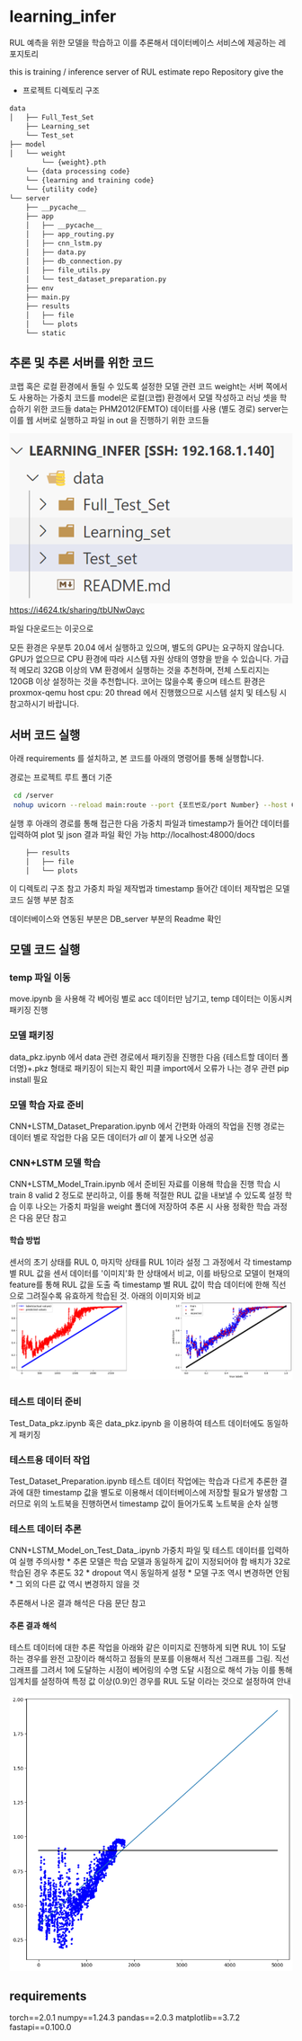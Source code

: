 # learning_infer

RUL 예측을 위한 모델을 학습하고 이를 추론해서 데이터베이스 서비스에 제공하는 레포지토리 

this is training / inference server of RUL estimate repo
Repository give the 

 * 프로젝트 디렉토리 구조 
```
data
│   ├── Full_Test_Set
    ├── Learning_set
    └── Test_set
├── model
│   └── weight
        └── {weight}.pth
    └── {data processing code}
    └── {learning and training code}
    └── {utility code}
└── server
    ├── __pycache__
    ├── app
    │   ├── __pycache__
    │   ├── app_routing.py
    │   ├── cnn_lstm.py
    │   ├── data.py
    │   ├── db_connection.py
    │   ├── file_utils.py
    │   └── test_dataset_preparation.py
    ├── env
    ├── main.py
    ├── results
    │   ├── file
    │   └── plots
    └── static

```

## 추론 및 추론 서버를 위한 코드 

코랩 혹은 로컬 환경에서 돌릴 수 있도록 설정한 모델 관련 코드 
weight는 서버 쪽에서도 사용하는 가중치 코드를 
model은 로컬(코랩) 환경에서 모델 작성하고 러닝 셋을 학습하기 위한 코드들 
data는 PHM2012(FEMTO) 데이터를 사용 (별도 경로)
server는 이를 웹 서버로 실행하고 파일 in out 을 진행하기 위한 코드들 

![데이터 안에 넣는 구조](image.png)
https://i4624.tk/sharing/tbUNwOayc 

파일 다운로드는 이곳으로 

모든 환경은 우분투 20.04 에서 실행하고 있으며, 별도의 GPU는 요구하지 않습니다. 
GPU가 없으므로 CPU 환경에 따라 시스템 자원 상태의 영향을 받을 수 있습니다. 
가급적 메모리 32GB 이상의 VM 환경에서 실행하는 것을 추천하며, 전체 스토리지는 120GB 이상 설정하는 것을 추천합니다. 
코어는 많을수록 좋으며 테스트 환경은 proxmox-qemu host cpu: 20 thread 에서 진행했으므로 시스템 설치 및 테스팅 시 참고하시기 바랍니다. 

## 서버 코드 실행  

아래 requirements 를 설치하고, 본 코드를 아래의 명령어를 통해 실행합니다. 

경로는 프로젝트 루트 폴더 기준 

```bash
 cd /server 
 nohup uvicorn --reload main:route --port {포트번호/port Number} --host 0.0.0.0 &
```

실행 후 아래의 경로를 통해 접근한 다음 가중치 파일과 timestamp가 들어간 데이터를 입력하여 plot 및 json 결과 파일 확인 가능 
http://localhost:48000/docs
```
    ├── results
    │   ├── file
    │   └── plots
```

이 디렉토리 구조 참고 
가중치 파일 제작법과 timestamp 들어간 데이터 제작법은 모델 코드 실행 부분 참조 

데이터베이스와 연동된 부분은 DB_server 부분의 Readme 확인 


## 모델 코드 실행 

###  temp 파일 이동 
move.ipynb 을 사용해 각 베어링 별로 acc 데이터만 남기고, temp 데이터는 이동시켜 패키징 진행 

### 모델 패키징 
data_pkz.ipynb 에서 data 관련 경로에서 패키징을 진행한 다음 {테스트할 데이터 폴더명}+.pkz 형태로 패키징이 되는지 확인 
피클 import에서 오류가 나는 경우 관련 pip install 필요 

### 모델 학습 자료 준비 
CNN+LSTM_Dataset_Preparation.ipynb 에서 간편화 아래의 작업을 진행 
경로는 데이터 별로 작업한 다음 모든 데이터가 _all_ 이 붙게 나오면 성공 

### CNN+LSTM 모델 학습 
CNN+LSTM_Model_Train.ipynb 에서 준비된 자료를 이용해 학습을 진행 
학습 시 train 8 valid 2 정도로 분리하고, 이를 통해 적절한 RUL 값을 내보낼 수 있도록 설정 
학습 이후 나오는 가중치 파일을 weight 폴더에 저장하여 추론 시 사용 
정확한 학습 과정은 다음 문단 참고 

#### 학습 방법 
센서의 초기 상태를 RUL 0, 마지막 상태를 RUL 1이라 설정 
그 과정에서 각 timestamp 별 RUL 값을 센서 데이터를 '이미지'화 한 상태에서 비교, 이를 바탕으로 모델이 현재의 feature를 통해 RUL 값을 도출
즉 timestamp 별 RUL 값이 학습 데이터에 한해 직선으로 그려질수록 유효하게 학습된 것. 아래의 이미지와 비교 
![자체 러닝 데이터 추론 결과](image-1.png)

### 테스트 데이터 준비 
Test_Data_pkz.ipynb 혹은 data_pkz.ipynb 을 이용하여 테스트 데이터에도 동일하게 패키징 

### 테스트용 데이터 작업 
Test_Dataset_Preparation.ipynb
테스트 데이터 작업에는 학습과 다르게 추론한 결과에 대한 timestamp 값을 별도로 이용해서 데이터베이스에 저장할 필요가 발생함 
그러므로 위의 노트북을 진행하면서 timestamp 값이 들어가도록 노트북을 순차 실행 

### 테스트 데이터 추론 
CNN+LSTM_Model_on_Test_Data_.ipynb 
가중치 파일 및 테스트 데이터를 입력하여 실행 
주의사항 
    * 추론 모델은 학습 모델과 동일하게 값이 지정되어야 함 배치가 32로 학습된 경우 추론도 32 
    * dropout 역시 동일하게 설정 
    * 모델 구조 역시 변경하면 안됨 
    * 그 외의 다른 값 역시 변경하지 않을 것 

추론해서 나온 결과 해석은 다음 문단 참고 

#### 추론 결과 해석 

테스트 데이터에 대한 추론 작업을 아래와 같은 이미지로 진행하게 되면 
RUL 1이 도달하는 경우를 완전 고장이라 해석하고 점들의 분포를 이용해서 직선 그래프를 그림. 직선 그래프를 그려서 1에 도달하는 시점이 베어링의 수명 도달 시점으로 해석 가능 
이를 통해 임계치를 설정하여 특정 값 이상(0.9)인 경우를 RUL 도달 이라는 것으로 설정하여 안내 

![테스트 데이터에 대한 추론 예제](image-2.png)

## requirements

torch==2.0.1
numpy==1.24.3
pandas==2.0.3
matplotlib==3.7.2
fastapi==0.100.0